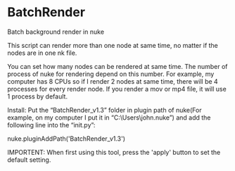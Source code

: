 # BatchRender
Batch background render in nuke

This script can render more than one node at same time, no matter if the nodes are in one nk file.

You can set how many nodes can be rendered at same time. The number of process of nuke for rendering depend on this number. For example, my computer has 8 CPUs so if I render 2 nodes at same time, there will be 4 processes for every render node. If you render a mov or mp4 file, it will use 1 process by default.

Install:
Put the “BatchRender_v1.3” folder in plugin path of nuke(For example, on my computer I put it in “C:\Users\john\.nuke”) and add the following line into the “init.py”:

nuke.pluginAddPath('BatchRender_v1.3')


IMPORTENT: When first using this tool, press the 'apply' button to set the default setting.

